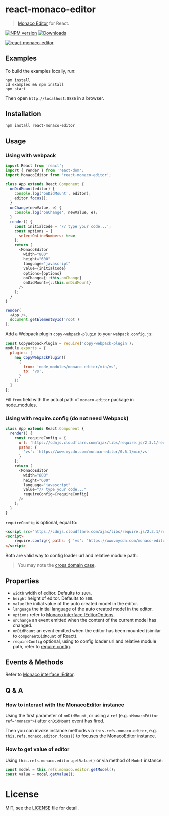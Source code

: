 # react-monaco-editor

> [Monaco Editor](https://github.com/Microsoft/monaco-editor) for React.

[![NPM version][npm-image]][npm-url]
[![Downloads][downloads-image]][npm-url]

[![react-monaco-editor](https://nodei.co/npm/react-monaco-editor.png)](https://npmjs.org/package/react-monaco-editor)

[npm-url]: https://npmjs.org/package/react-monaco-editor
[downloads-image]: http://img.shields.io/npm/dm/react-monaco-editor.svg
[npm-image]: http://img.shields.io/npm/v/react-monaco-editor.svg

## Examples

To build the examples locally, run:

```
npm install
cd examples && npm install
npm start
```

Then open `http://localhost:8886` in a browser.

## Installation

```
npm install react-monaco-editor
```

## Usage

### Using with webpack

```js
import React from 'react';
import { render } from 'react-dom';
import MonacoEditor from 'react-monaco-editor';

class App extends React.Component {
  onDidMount(editor) {
    console.log('onDidMount', editor);
    editor.focus();
  }
  onChange(newValue, e) {
    console.log('onChange', newValue, e);
  }
  render() {
    const initialCode = '// type your code...';
    const options = {
      selectOnLineNumbers: true
    };
    return (
      <MonacoEditor
        width="800"
        height="600"
        language="javascript"
        value={initialCode}
        options={options}
        onChange={::this.onChange}
        onDidMount={::this.onDidMount}
      />
    );
  }
}

render(
  <App />,
  document.getElementById('root')
);
```

Add a Webpack plugin `copy-webpack-plugin` to your `webpack.config.js`:

```js
const CopyWebpackPlugin = require('copy-webpack-plugin');
module.exports = {
  plugins: [
    new CopyWebpackPlugin([
      {
        from: 'node_modules/monaco-editor/min/vs',
        to: 'vs',
      }
    ])
  ]
};
```

Fill `from` field with the actual path of `monaco-editor` package in node_modules.  

### Using with require.config (do not need Webpack)

```js
class App extends React.Component {
  render() {
    const requireConfig = {
      url: 'https://cdnjs.cloudflare.com/ajax/libs/require.js/2.3.1/require.min.js',
      paths: {
        'vs': 'https://www.mycdn.com/monaco-editor/0.6.1/min/vs'
      }
    };
    return (
      <MonacoEditor
        width="800"
        height="600"
        language="javascript"
        value="// type your code..."
        requireConfig={requireConfig}
      />
    );
  }
}
```

`requireConfig` is optional, equal to:

```html
<script src="https://cdnjs.cloudflare.com/ajax/libs/require.js/2.3.1/require.min.js"></script>
<script>
    require.config({ paths: { 'vs': 'https://www.mycdn.com/monaco-editor/0.6.1/min/vs' }});
</script>
```

Both are valid way to config loader url and relative module path.

> You may note the [cross domain case](https://github.com/Microsoft/monaco-editor#integrate-cross-domain).

## Properties

- `width` width of editor. Defaults to `100%`.
- `height` height of editor. Defaults to `500`.
- `value` the initial value of the auto created model in the editor.
- `language` the initial language of the auto created model in the editor.
- `options` refer to [Monaco interface IEditorOptions](https://github.com/Microsoft/monaco-editor/blob/master/website/playground/monaco.d.ts.txt#L1029).
- `onChange` an event emitted when the content of the current model has changed.
- `onDidMount` an event emitted when the editor has been mounted (similar to `componentDidMount` of React).
- `requireConfig` optional, using to config loader url and relative module path, refer to [require.config](http://requirejs.org/docs/api.html#config).

## Events & Methods

Refer to [Monaco interface IEditor](https://github.com/Microsoft/monaco-editor/blob/master/website/playground/monaco.d.ts.txt#L2813).

## Q & A

### How to interact with the MonacoEditor instance

Using the first parameter of `onDidMount`, or using a `ref` (e.g. `<MonacoEditor ref="monaco">`) after `onDidMount` event has fired.

Then you can invoke instance methods via `this.refs.monaco.editor`, e.g. `this.refs.monaco.editor.focus()` to focuses the MonacoEditor instance.

### How to get value of editor

Using `this.refs.monaco.editor.getValue()` or via method of `Model` instance:

```js
const model = this.refs.monaco.editor.getModel();
const value = model.getValue();
```

# License

MIT, see the [LICENSE](/LICENSE.md) file for detail.
